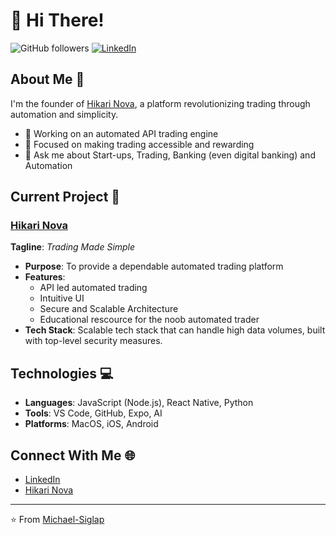 # 👋 Hi There!

![GitHub followers](https://img.shields.io/github/followers/Michael-Siglap?label=Follow&style=social)
[![LinkedIn](https://img.shields.io/badge/-LinkedIn-black.svg?style=flat&logo=linkedin&colorB=555)](https://www.linkedin.com/in/michael-mammela/)

## About Me 🌱

I'm the founder of [Hikari Nova](https://www.hikarinova.com), a platform revolutionizing trading through automation and simplicity.

- 🔭 Working on an automated API trading engine
- 🌱 Focused on making trading accessible and rewarding
- 💬 Ask me about Start-ups, Trading, Banking (even digital banking) and Automation
 
## Current Project 🚀

### [Hikari Nova](https://www.hikarinova.com)

**Tagline**: _Trading Made Simple_

- **Purpose**: To provide a dependable automated trading platform 
- **Features**:
  - API led automated trading
  - Intuitive UI
  - Secure and Scalable Architecture
  - Educational rescource for the noob automated trader
- **Tech Stack**: Scalable tech stack that can handle high data volumes, built with top-level security measures.

## Technologies 💻

- **Languages**: JavaScript (Node.js), React Native, Python
- **Tools**: VS Code, GitHub, Expo, AI
- **Platforms**: MacOS, iOS, Android

## Connect With Me 🌐

- [LinkedIn](https://www.linkedin.com/in/michael-mammela/)
- [Hikari Nova](https://www.hikarinova.com)

---

⭐️ From [Michael-Siglap](https://github.com/Michael-Siglap)
